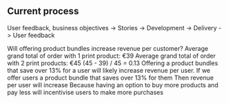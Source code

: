 ## Current process
User feedback, business objectives -> Stories -> Development -> Delivery -> User feedback

Will offering product bundles increase revenue per customer?
Average grand total of order with 1 print product: €39
Average grand total of order with 2 print products: €45
(45 - 39) / 45 = 0.13
Offering a product bundles that save over 13% for a user will likely increase revenue per user.
If we offer users a product bundle that saves over 13% for them
Then revenue per user will increase
Because having an option to buy more products and pay less will incentivise users to make more purchases